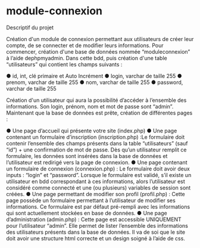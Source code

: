 # module-connexion
Descriptif du projet

Création d'un module de connexion permettant aux utilisateurs de créer leur compte, de se connecter et de modifier leurs informations.
Pour commencer, création d'une base de données nommée “moduleconnexion” à l’aide dephpmyadmin. Dans cette bdd, puis création d'une table “utilisateurs” qui contient les champs suivants :

● id, int, clé primaire et Auto Incrément
● login, varchar de taille 255
● prenom, varchar de taille 255
● nom, varchar de taille 255
● password, varchar de taille 255

Création d'un utilisateur qui aura la possibilité d’accéder à l’ensemble des informations. Son login, prénom, nom et mot de passe sont “admin”.
Maintenant que la base de données est prête, création de différentes pages :

● Une page d’accueil qui présente votre site (index.php)
● Une page contenant un formulaire d’inscription (inscription.php) :Le formulaire doit contenir l’ensemble des champs présents dans la table
“utilisateurs” (sauf “id”) + une confirmation de mot de passe. Dès qu’un utilisateur remplit ce formulaire, les données sont insérées dans la base de
données et l’utilisateur est redirigé vers la page de connexion.
● Une page contenant un formulaire de connexion (connexion.php) : Le formulaire doit avoir deux inputs : “login” et “password”. Lorsque le formulaire
est validé, s’il existe un utilisateur en bdd correspondant à ces informations, alors l’utilisateur est considéré comme connecté et une (ou plusieurs) variables de
session sont créées.
● Une page permettant de modifier son profil (profil.php) : Cette page possède un formulaire permettant à l’utilisateur de modifier ses informations. Ce formulaire est par défaut pré-rempli avec les informations qui sont actuellement stockées en base de données.
● Une page d’administration (admin.php) : Cette page est accessible UNIQUEMENT pour l’utilisateur “admin”. Elle permet de lister l’ensemble des informations des utilisateurs présents dans la base de données.
Il va de soi que le site doit avoir une structure html correcte et un design soigné à l’aide de css. 
